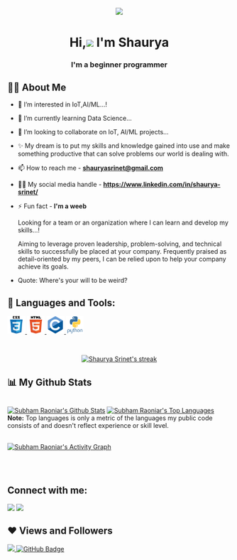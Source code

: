 <h2 align="center"><img src="https://media.giphy.com/media/fTI9mBoWLef8k/giphy.gif"  width="400px"></h2>
<h1 align="center">Hi,<img src="https://raw.githubusercontent.com/MartinHeinz/MartinHeinz/master/wave.gif" width="30px"> I'm Shaurya</h1>
<h3 align="center">I'm a beginner programmer</h3>



## 🙋‍♂️ About Me

- 👀 I’m interested in IoT,AI/ML...!
- 🌱 I’m currently learning Data Science...
- 💞️ I’m looking to collaborate on IoT, AI/ML projects...
- ✨ My dream is to put my skills and knowledge gained into use and make something productive that can solve problems our world is dealing with.
- 📫 How to reach me - **shauryasrinet@gmail.com**
- 👨‍💻 My social media handle - **https://www.linkedin.com/in/shaurya-srinet/**
- ⚡ Fun fact - **I'm a weeb**

  Looking for a team or an organization where I can learn and develop my skills...! 

  Aiming to leverage proven leadership, problem-solving, and technical skills to successfully be placed at your company. Frequently praised as detail-oriented by my peers, I can     be relied upon to help your company achieve its goals.

- Quote: Where's your will to be weird?
  


## 🚀 Languages and Tools:

<p align="left"> 
    <p align="left"> <a href="https://www.w3schools.com/css/" target="_blank"> <img src="https://raw.githubusercontent.com/devicons/devicon/master/icons/css3/css3-original-wordmark.svg" alt="css3" width="40" height="40"/> </a> <a href="https://www.w3.org/html/" target="_blank"> <img src="https://raw.githubusercontent.com/devicons/devicon/master/icons/html5/html5-original-wordmark.svg" alt="html5" width="40" height="40"/> </a>  <a  height="40"/> </a> <a href="https://www.w3schools.com/cpp/" target="_blank"> <img src="https://raw.githubusercontent.com/devicons/devicon/master/icons/c/c-original.svg" alt="c" width="40" height="40"/> </a> <a href="https://www.w3schools.com/python/" target"_blank"> <img src="https://raw.githubusercontent.com/devicons/devicon/master/icons/python/python-original-wordmark.svg" alt="python" width="40" height="40"/> </a> </p>

</p>
<br/>

<p align="center">
    <a href="https://github.com/footcricket05/github-readme-streak-stats">
        <img title="🔥 Get streak stats for your profile at git.io/streak-stats" alt="Shaurya Srinet's streak" src="https://github-readme-streak-stats.herokuapp.com/?user=footcricket05&theme=black-ice&hide_border=true&stroke=0000&background=060A0CD0"/>
    </a>
</p>



## 📊 My Github Stats

 <br/>
    <a href="https://github.com/arshbhatia8/github-readme-stats"><img alt="Subham Raoniar's Github Stats" src="https://github-readme-stats.vercel.app/api?username=arshbhatia8&show_icons=true&count_private=true&theme=react&hide_border=true&bg_color=0D1117" /></a>
  <a href="https://github.com/arshbhatia8/github-readme-stats"><img alt="Subham Raoniar's Top Languages" src="https://github-readme-stats.vercel.app/api/top-langs/?username=arshbhatia8&langs_count=8&count_private=true&layout=compact&theme=react&hide_border=true&bg_color=0D1117" /></a>
  <br/>
  <b>Note:</b> Top languages is only a metric of the languages my public code consists of and doesn't reflect experience or skill level.


<br/>
<br/>

<a href="https://github.com/arshbhatia8/github-readme-activity-graph"><img alt="Subham Raoniar's Activity Graph" src="https://activity-graph.herokuapp.com/graph?username=arshbhatia8&bg_color=0D1117&color=5BCDEC&line=5BCDEC&point=FFFFFF&hide_border=true" /></a>

<br/>
<br/>



## Connect with me:
<p align="left">

<a href = "https://www.linkedin.com/in/shaurya-srinet/"><img src="https://img.icons8.com/fluent/48/000000/linkedin.png"/></a>
<a href = "https://www.instagram.com/_shaurya_srinet_/"><img src="https://img.icons8.com/fluent/48/000000/instagram-new.png"/></a>
</a>

</p>



## ❤ Views and Followers
<a href="https://github.com/Meghna-DAS/github-profile-views-counter">
    <img src="https://komarev.com/ghpvc/?username=footcricket05">
</a>
<a href="https://github.com/footcricket05?tab=followers"><img src="https://img.shields.io/github/followers/footcricket05?label=Followers&style=social" alt="GitHub Badge"></a>
